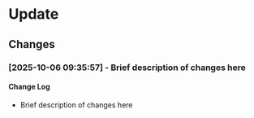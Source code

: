 # Update

## Changes
### [2025-10-06 09:35:57] - Brief description of changes here

#### Change Log
- Brief description of changes here
```
